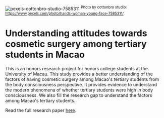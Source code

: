 ![pexels-cottonbro-studio-7585311](https://github.com/lin-jhe-yu/lin-jhe-yu-Best-Lineup-for-the-White-Sox-Baseball-Team/assets/121969452/0a9433c5-a51a-4b35-9ed5-af7204c55958)
<sup>Photo by cottonbro studio: https://www.pexels.com/photo/hands-woman-young-face-7585311/
# Understanding attitudes towards cosmetic surgery among tertiary students in Macao
This is an honors research project for honors college students at the University of Macau. This study provides a better understanding of the factors of having cosmetic surgery among Macao's tertiary students from the body consciousness perspective. It provides evidence to understand the modern phenomena of whether tertiary students were high in body consciousness. We also fill the research gap to understand the factors among Macao's tertiary students.

Read the full research paper [here](https://github.com/lin-jhe-yu/lin-jhe-yu--Understanding-attitudes-towards-cosmetic-surgery-among-tertiary-students-in-Macao/blob/39572de7101156af4f6810418a5cb6dbd95c1fbf/HONR1000-009%20Project%20Report.pdf).
